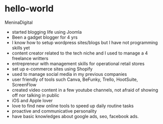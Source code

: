 # hello-world
MeninaDigital 

- started blogging life using Joomla
- Been a gadget blogger for 4 yrs 
- I know how to setup wordpress sites/blogs but I have not programming skills yet
- content creator related to the tech niche and I used to manage a 4 freelance writters 
- entrepreneur with management skills for operational retail stores
- set up e-commerce sites using Shopify
- used to manage social media in my previous companies
- user friendly of tools such Canva, BeFunky, Trello, HootSuite, ScreenFlow
- created video content in a few youtube channels, not afraid of showing off nor talking in public
- iOS and Apple lover
- love to find new online tools to speed up daily routine tasks
- proactive and communicative personality
- have basic knowledges about google ads, seo, facebook ads.
